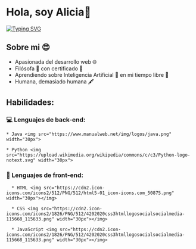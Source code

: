 
# Hola, soy Alicia👋
  <!--https://readme-typing-svg.herokuapp.com/demo/ -->

[![Typing SVG](https://readme-typing-svg.herokuapp.com?font=Fira+Code&weight=500&pause=1000&color=33E8F7&background=3CFF4C00&center=true&vCenter=true&width=435&lines=Bienvenido+a+mi+perfil+de+GitHub+%F0%9F%98%8A;Soy+estudiante+de+DAW+%F0%9F%A4%93;Investigo+sobre+desarrollo+web+%F0%9F%92%BB)](https://git.io/typing-svg)

## Sobre mi 😍  

* Apasionada del desarrollo web 🌐
* Filósofa 🧠 con certificado 📃
* Aprendiendo sobre Inteligencia Artificial 🤖 en mi tiempo libre 🌴
* Humana, demasiado humana 🖋️

## Habilidades:

  ### 💻 Lenguajes de back-end:  

    * Java <img src="https://www.manualweb.net/img/logos/java.png" width="30px">
  
    * Python <img src="https://upload.wikimedia.org/wikipedia/commons/c/c3/Python-logo-notext.svg" width="30px">

  ### 🎨 Lenguajes de front-end: 

      * HTML <img src="https://cdn2.icon-icons.com/icons2/512/PNG/512/html5-01_icon-icons.com_50875.png" width="30px"></img>

      * CSS <img src="https://cdn2.icon-icons.com/icons2/1826/PNG/512/4202020css3htmllogosocialsocialmedia-115668_115633.png" width="30px"></img>

      * JavaScript <img src="https://cdn2.icon-icons.com/icons2/1826/PNG/512/4202020css3htmllogosocialsocialmedia-115668_115633.png" width="30px"></img>

   

